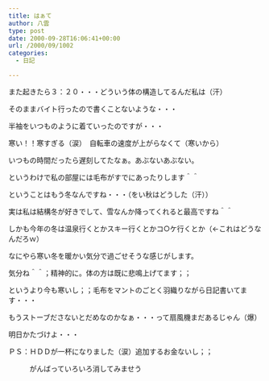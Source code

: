 ```yaml
---
title: はぁて
author: 八雲
type: post
date: 2000-09-28T16:06:41+00:00
url: /2000/09/1002
categories:
  - 日記

---
```

また起きたら３：２０・・・どういう体の構造してるんだ私は（汗）
  
そのままバイト行ったので書くことないような・・・
  
半袖をいつものように着ていったのですが・・・
  
寒い！！寒すぎる（涙）　自転車の速度が上がらなくて（寒いから）
  
いつもの時間だったら遅刻してたなぁ。あぶないあぶない。
  
というわけで私の部屋には毛布がすでにあったりします＾＾
  
ということはもう冬なんですね・・・（をい秋はどうした（汗））
  
実は私は結構冬が好きでして、雪なんか降ってくれると最高ですね＾＾
  
しかも今年の冬は温泉行くとかスキー行くとかコ○ケ行くとか（←これはどうなんだろｗ）
  
なにやら寒い冬を暖かい気分で過ごせそうな感じがします。
  
気分ね＾＾；精神的に。体の方は既に悲鳴上げてます；；
  
というより今も寒いし；；毛布をマントのごとく羽織りながら日記書いてます・・・
  
もうストーブださないとだめなのかなぁ・・・って扇風機まだあるじゃん（爆）
  
明日かたづけよ・・・

ＰＳ：ＨＤＤが一杯になりました（涙）追加するお金ないし；；　
  
　　　がんばっていろいろ消してみませう